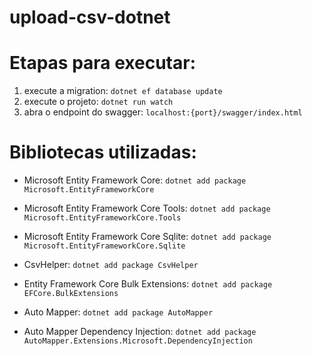 # upload-csv-dotnet

# Etapas para executar:

1. execute a migration: `dotnet ef database update`
2. execute o projeto: `dotnet run watch`
3. abra o endpoint do swagger: `localhost:{port}/swagger/index.html`


# Bibliotecas utilizadas:

- Microsoft Entity Framework Core:
`dotnet add package Microsoft.EntityFrameworkCore`

- Microsoft Entity Framework Core Tools:
`dotnet add package Microsoft.EntityFrameworkCore.Tools`

- Microsoft Entity Framework Core Sqlite:
`dotnet add package Microsoft.EntityFrameworkCore.Sqlite`

- CsvHelper:
`dotnet add package CsvHelper`

- Entity Framework Core Bulk Extensions:
`dotnet add package EFCore.BulkExtensions`

- Auto Mapper:
`dotnet add package AutoMapper`

- Auto Mapper Dependency Injection:
`dotnet add package AutoMapper.Extensions.Microsoft.DependencyInjection`
